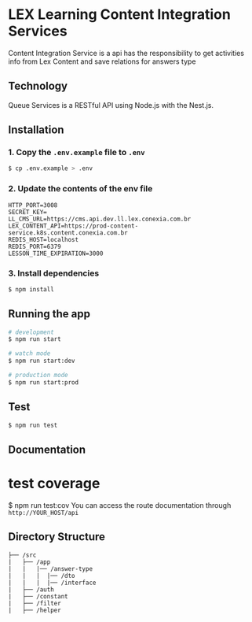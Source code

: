 # LEX Learning Content Integration Services

Content Integration Service is a api has the responsibility to get activities
info from Lex Content and save relations for answers type

## Technology

Queue Services is a RESTful API using Node.js with the Nest.js.

## Installation

### 1. Copy the `.env.example` file to `.env`

```bash
$ cp .env.example > .env
```

### 2. Update the contents of the env file

```
HTTP_PORT=3008
SECRET_KEY=
LL_CMS_URL=https://cms.api.dev.ll.lex.conexia.com.br
LEX_CONTENT_API=https://prod-content-service.k8s.content.conexia.com.br
REDIS_HOST=localhost
REDIS_PORT=6379
LESSON_TIME_EXPIRATION=3000

```

### 3. Install dependencies

```bash
$ npm install
```

## Running the app

```bash
# development
$ npm run start

# watch mode
$ npm run start:dev

# production mode
$ npm run start:prod
```

## Test

```bash
$ npm run test
```

## Documentation

# test coverage

\$ npm run test:cov
You can access the route documentation through `http://YOUR_HOST/api`

## Directory Structure

```
├── /src
|   ├── /app
|   |   |── /answer-type
|   |   |  |── /dto
|   |   |  |── /interface
|   ├── /auth
|   ├── /constant
|   ├── /filter
|   ├── /helper
```
